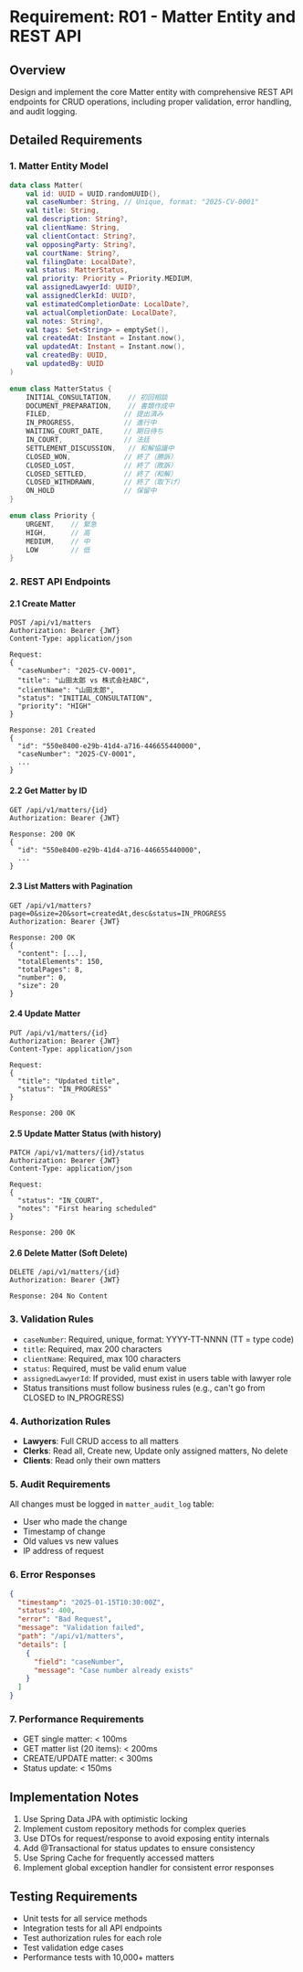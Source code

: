 # Requirement: R01 - Matter Entity and REST API

## Overview
Design and implement the core Matter entity with comprehensive REST API endpoints for CRUD operations, including proper validation, error handling, and audit logging.

## Detailed Requirements

### 1. Matter Entity Model

```kotlin
data class Matter(
    val id: UUID = UUID.randomUUID(),
    val caseNumber: String, // Unique, format: "2025-CV-0001"
    val title: String,
    val description: String?,
    val clientName: String,
    val clientContact: String?,
    val opposingParty: String?,
    val courtName: String?,
    val filingDate: LocalDate?,
    val status: MatterStatus,
    val priority: Priority = Priority.MEDIUM,
    val assignedLawyerId: UUID?,
    val assignedClerkId: UUID?,
    val estimatedCompletionDate: LocalDate?,
    val actualCompletionDate: LocalDate?,
    val notes: String?,
    val tags: Set<String> = emptySet(),
    val createdAt: Instant = Instant.now(),
    val updatedAt: Instant = Instant.now(),
    val createdBy: UUID,
    val updatedBy: UUID
)

enum class MatterStatus {
    INITIAL_CONSULTATION,    // 初回相談
    DOCUMENT_PREPARATION,    // 書類作成中
    FILED,                  // 提出済み
    IN_PROGRESS,            // 進行中
    WAITING_COURT_DATE,     // 期日待ち
    IN_COURT,               // 法廷
    SETTLEMENT_DISCUSSION,   // 和解協議中
    CLOSED_WON,             // 終了（勝訴）
    CLOSED_LOST,            // 終了（敗訴）
    CLOSED_SETTLED,         // 終了（和解）
    CLOSED_WITHDRAWN,       // 終了（取下げ）
    ON_HOLD                 // 保留中
}

enum class Priority {
    URGENT,    // 緊急
    HIGH,      // 高
    MEDIUM,    // 中
    LOW        // 低
}
```

### 2. REST API Endpoints

#### 2.1 Create Matter
```
POST /api/v1/matters
Authorization: Bearer {JWT}
Content-Type: application/json

Request:
{
  "caseNumber": "2025-CV-0001",
  "title": "山田太郎 vs 株式会社ABC",
  "clientName": "山田太郎",
  "status": "INITIAL_CONSULTATION",
  "priority": "HIGH"
}

Response: 201 Created
{
  "id": "550e8400-e29b-41d4-a716-446655440000",
  "caseNumber": "2025-CV-0001",
  ...
}
```

#### 2.2 Get Matter by ID
```
GET /api/v1/matters/{id}
Authorization: Bearer {JWT}

Response: 200 OK
{
  "id": "550e8400-e29b-41d4-a716-446655440000",
  ...
}
```

#### 2.3 List Matters with Pagination
```
GET /api/v1/matters?page=0&size=20&sort=createdAt,desc&status=IN_PROGRESS
Authorization: Bearer {JWT}

Response: 200 OK
{
  "content": [...],
  "totalElements": 150,
  "totalPages": 8,
  "number": 0,
  "size": 20
}
```

#### 2.4 Update Matter
```
PUT /api/v1/matters/{id}
Authorization: Bearer {JWT}
Content-Type: application/json

Request:
{
  "title": "Updated title",
  "status": "IN_PROGRESS"
}

Response: 200 OK
```

#### 2.5 Update Matter Status (with history)
```
PATCH /api/v1/matters/{id}/status
Authorization: Bearer {JWT}
Content-Type: application/json

Request:
{
  "status": "IN_COURT",
  "notes": "First hearing scheduled"
}

Response: 200 OK
```

#### 2.6 Delete Matter (Soft Delete)
```
DELETE /api/v1/matters/{id}
Authorization: Bearer {JWT}

Response: 204 No Content
```

### 3. Validation Rules

- `caseNumber`: Required, unique, format: YYYY-TT-NNNN (TT = type code)
- `title`: Required, max 200 characters
- `clientName`: Required, max 100 characters
- `status`: Required, must be valid enum value
- `assignedLawyerId`: If provided, must exist in users table with lawyer role
- Status transitions must follow business rules (e.g., can't go from CLOSED to IN_PROGRESS)

### 4. Authorization Rules

- **Lawyers**: Full CRUD access to all matters
- **Clerks**: Read all, Create new, Update only assigned matters, No delete
- **Clients**: Read only their own matters

### 5. Audit Requirements

All changes must be logged in `matter_audit_log` table:
- User who made the change
- Timestamp of change
- Old values vs new values
- IP address of request

### 6. Error Responses

```json
{
  "timestamp": "2025-01-15T10:30:00Z",
  "status": 400,
  "error": "Bad Request",
  "message": "Validation failed",
  "path": "/api/v1/matters",
  "details": [
    {
      "field": "caseNumber",
      "message": "Case number already exists"
    }
  ]
}
```

### 7. Performance Requirements

- GET single matter: < 100ms
- GET matter list (20 items): < 200ms
- CREATE/UPDATE matter: < 300ms
- Status update: < 150ms

## Implementation Notes

1. Use Spring Data JPA with optimistic locking
2. Implement custom repository methods for complex queries
3. Use DTOs for request/response to avoid exposing entity internals
4. Add @Transactional for status updates to ensure consistency
5. Use Spring Cache for frequently accessed matters
6. Implement global exception handler for consistent error responses

## Testing Requirements

- Unit tests for all service methods
- Integration tests for all API endpoints
- Test authorization rules for each role
- Test validation edge cases
- Performance tests with 10,000+ matters